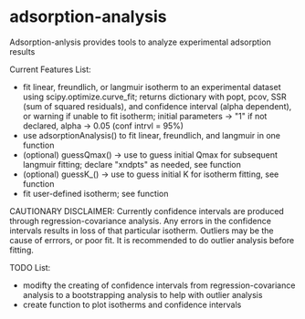 # adsorption-analysis
Adsorption-anlysis provides tools to analyze experimental adsorption results

Current Features List:
- fit linear, freundlich, or langmuir isotherm to an experimental dataset using scipy.optimize.curve_fit; returns dictionary with popt, pcov, SSR (sum of squared residuals), and confidence interval (alpha dependent), or warning if unable to fit isotherm; initial parameters -> "1" if not declared, alpha -> 0.05 (conf intrvl = 95%)
- use adsorptionAnalysis() to fit linear, freundlich, and langmuir in one function 
- (optional) guessQmax() -> use to guess initial Qmax for subsequent langmuir fitting; declare "xndpts" as needed, see function
- (optional) guessK_() -> use to guess initial K for isotherm fitting, see function
- fit user-defined isotherm; see function

CAUTIONARY DISCLAIMER: Currently confidence intervals are produced through regression-covariance analysis. Any errors in the confidence intervals results in loss of that particular isotherm.  Outliers may be the cause of errrors, or poor fit. It is recommended to do outlier analysis before fitting.

TODO List:
- modifty the creating of confidence intervals from regression-covariance analysis to a bootstrapping analysis to help with outlier analysis
- create function to plot isotherms and confidence intervals
